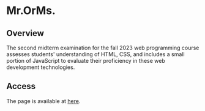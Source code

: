 # Mr.OrMs.

## Overview 
The second midterm examination for the fall 2023 web programming course assesses students' understanding of HTML, CSS, and includes a small portion of JavaScript to evaluate their proficiency in these web development technologies.

## Access
The page is available at [here](https://hamid-rezaei.github.io/MrOrMs/).

